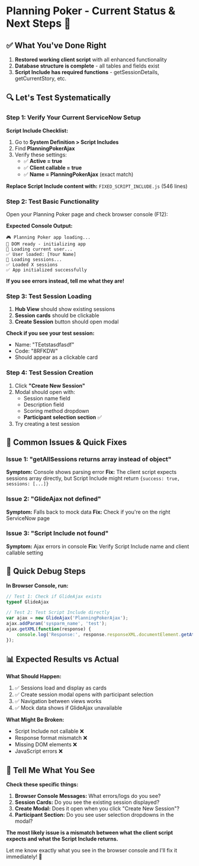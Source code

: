 # Planning Poker - Current Status & Next Steps 🎯

## ✅ What You've Done Right

1. **Restored working client script** with all enhanced functionality
2. **Database structure is complete** - all tables and fields exist
3. **Script Include has required functions** - getSessionDetails, getCurrentStory, etc.

## 🔍 Let's Test Systematically

### **Step 1: Verify Your Current ServiceNow Setup**

**Script Include Checklist:**
1. Go to **System Definition > Script Includes**
2. Find **PlanningPokerAjax**  
3. Verify these settings:
   - ✅ **Active = true**
   - ✅ **Client callable = true** 
   - ✅ **Name = PlanningPokerAjax** (exact match)

**Replace Script Include content with:** `FIXED_SCRIPT_INCLUDE.js` (546 lines)

### **Step 2: Test Basic Functionality**

Open your Planning Poker page and check browser console (F12):

**Expected Console Output:**
```
🎮 Planning Poker app loading...
🚀 DOM ready - initializing app  
👤 Loading current user...
✅ User loaded: [Your Name]
🎲 Loading sessions...
✅ Loaded X sessions
✅ App initialized successfully
```

**If you see errors instead, tell me what they are!**

### **Step 3: Test Session Loading**

1. **Hub View** should show existing sessions
2. **Session cards** should be clickable
3. **Create Session** button should open modal

**Check if you see your test session:**
- Name: "TEetstasdfasdf" 
- Code: "8RFKDW"
- Should appear as a clickable card

### **Step 4: Test Session Creation**

1. Click **"Create New Session"**
2. Modal should open with:
   - Session name field
   - Description field  
   - Scoring method dropdown
   - **Participant selection section** ✅
3. Try creating a test session

## 🚨 Common Issues & Quick Fixes

### **Issue 1: "getAllSessions returns array instead of object"**
**Symptom:** Console shows parsing error
**Fix:** The client script expects sessions array directly, but Script Include might return `{success: true, sessions: [...]}`

### **Issue 2: "GlideAjax not defined"**  
**Symptom:** Falls back to mock data
**Fix:** Check if you're on the right ServiceNow page

### **Issue 3: "Script Include not found"**
**Symptom:** Ajax errors in console
**Fix:** Verify Script Include name and client callable setting

## 🔧 Quick Debug Steps

**In Browser Console, run:**
```javascript
// Test 1: Check if GlideAjax exists
typeof GlideAjax

// Test 2: Test Script Include directly  
var ajax = new GlideAjax('PlanningPokerAjax');
ajax.addParam('sysparm_name', 'test');
ajax.getXML(function(response) {
    console.log('Response:', response.responseXML.documentElement.getAttribute('answer'));
});
```

## 📊 Expected Results vs Actual

**What Should Happen:**
1. ✅ Sessions load and display as cards
2. ✅ Create session modal opens with participant selection
3. ✅ Navigation between views works
4. ✅ Mock data shows if GlideAjax unavailable

**What Might Be Broken:**
- Script Include not callable ❌
- Response format mismatch ❌  
- Missing DOM elements ❌
- JavaScript errors ❌

## 🎯 Tell Me What You See

**Check these specific things:**

1. **Browser Console Messages:** What errors/logs do you see?
2. **Session Cards:** Do you see the existing session displayed?
3. **Create Modal:** Does it open when you click "Create New Session"?
4. **Participant Section:** Do you see user selection dropdowns in the modal?

**The most likely issue is a mismatch between what the client script expects and what the Script Include returns.**

Let me know exactly what you see in the browser console and I'll fix it immediately! 🚀